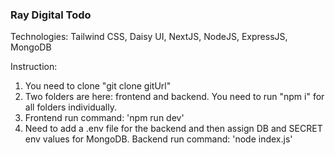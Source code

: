 <h3>Ray Digital Todo</h3>

Technologies: Tailwind CSS, Daisy UI, NextJS, NodeJS, ExpressJS, MongoDB

Instruction:

1. You need to clone "git clone gitUrl"
2. Two folders are here: frontend and backend. You need to run "npm i" for all folders individually.
3. Frontend run command: 'npm run dev'
4. Need to add a .env file for the backend and then assign DB and SECRET env values for MongoDB. Backend run command: 'node index.js'
